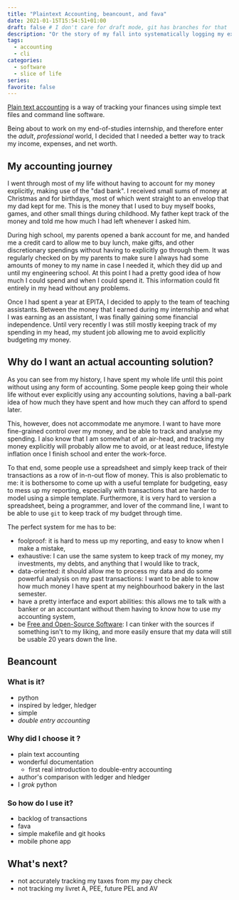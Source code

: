 ```yaml
---
title: "Plaintext Accounting, beancount, and fava"
date: 2021-01-15T15:54:51+01:00
draft: false # I don't care for draft mode, git has branches for that
description: "Or the story of my fall into systematically logging my expenses"
tags:
  - accounting
  - cli
categories:
  - software
  - slice of life
series:
favorite: false
---
```


[Plain text accounting](https://plaintextaccounting.org/) is a way of tracking
your finances using simple text files and command line software.

Being about to work on my end-of-studies internship, and therefore enter the
*adult*, *professional* world, I decided that I needed a better way to track my
income, expenses, and net worth.

<!--more-->

## My accounting journey

I went through most of my life without having to account for my money
explicitly, making use of the "dad bank". I received small sums of money at
Christmas and for birthdays, most of which went straight to an envelop that my
dad kept for me. This is the money that I used to buy myself books, games, and
other small things during childhood. My father kept track of the money and told
me how much I had left whenever I asked him.

During high school, my parents opened a bank account for me, and handed me
a credit card to allow me to buy lunch, make gifts, and other discretionary
spendings without having to explicitly go through them. It was regularly checked
on by my parents to make sure I always had some amounts of money to my name in
case I needed it, which they did up and until my engineering school. At this
point I had a pretty good idea of how much I could spend and when I could spend
it. This information could fit entirely in my head without any problems.

Once I had spent a year at EPITA, I decided to apply to the team of teaching
assistants. Between the money that I earned during my internship and what I
was earning as an assistant, I was finally gaining some financial independence.
Until very recently I was still mostly keeping track of my spending in my head,
my student job allowing me to avoid explicitly budgeting my money.

## Why do I want an actual accounting solution?

As you can see from my history, I have spent my whole life until this point
without using any form of accounting. Some people keep going their whole life
without ever explicitly using any accounting solutions, having a ball-park idea
of how much they have spent and how much they can afford to spend later.

This, however, does not accommodate me anymore. I want to have more fine-grained
control over my money, and be able to track and analyse my spending. I also know
that I am somewhat of an air-head, and tracking my money explicitly will
probably allow me to avoid, or at least reduce, lifestyle inflation once
I finish school and enter the work-force.

To that end, some people use a spreadsheet and simply keep track of their
transactions as a row of in-n-out flow of money. This is also problematic to me:
it is bothersome to come up with a useful template for budgeting, easy to mess
up my reporting, especially with transactions that are harder to model using
a simple template. Furthermore, it is very hard to version a spreadsheet, being
a programmer, and lover of the command line, I want to be able to use `git` to
keep track of my budget through time.

The perfect system for me has to be:

* foolproof: it is hard to mess up my reporting, and easy to know when I make
  a mistake,
* exhaustive: I can use the same system to keep track of my money, my
  investments, my debts, and anything that I would like to track,
* data-oriented: it should allow me to process my data and do some powerful
  analysis on my past transactions: I want to be able to know how much money
  I have spent at my neighbourhood bakery in the last semester.
* have a pretty interface and export abilities: this allows me to talk with
  a banker or an accountant without them having to know how to use my accounting
  system,
* be [Free and Open-Source Software][foss]: I can tinker with the sources if
  something isn't to my liking, and more easily ensure that my data will still
  be usable 20 years down the line.

[foss]: https://en.wikipedia.org/wiki/Free_and_open-source_software

## Beancount

### What is it?

* python
* inspired by ledger, hledger
* simple
* *double entry accounting*

### Why did I choose it ?

* plain text accounting
* wonderful documentation
  * first real introduction to double-entry accounting
* author's comparison with ledger and hledger
* I *grok* python

### So how do I use it?

* backlog of transactions
* fava
* simple makefile and git hooks
* mobile phone app

## What's next?

* not accurately tracking my taxes from my pay check
* not tracking my livret A, PEE, future PEL and AV
